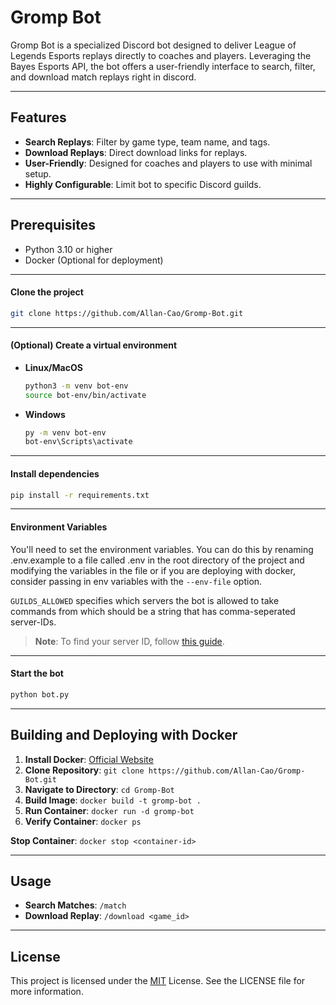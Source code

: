
# Gromp Bot

Gromp Bot is a specialized Discord bot designed to deliver League of Legends Esports replays directly to coaches and players. Leveraging the Bayes Esports API, the bot offers a user-friendly interface to search, filter, and download match replays right in discord.

---

## Features

- **Search Replays**: Filter by game type, team name, and tags.
- **Download Replays**: Direct download links for replays.
- **User-Friendly**: Designed for coaches and players to use with minimal setup.
- **Highly Configurable**: Limit bot to specific Discord guilds.

---

## Prerequisites

- Python 3.10 or higher
- Docker (Optional for deployment)

---

#### Clone the project

```bash
git clone https://github.com/Allan-Cao/Gromp-Bot.git
```

---

#### (Optional) Create a virtual environment

- **Linux/MacOS**

  ```bash
  python3 -m venv bot-env
  source bot-env/bin/activate
  ```

- **Windows**

  ```bash
  py -m venv bot-env
  bot-env\Scripts\activate
  ```

---

#### Install dependencies

```bash
pip install -r requirements.txt
```


---

#### Environment Variables

You'll need to set the environment variables. You can do this by renaming .env.example to a file called .env in the root directory of the project and modifying the variables in the file or if you are deploying with docker, consider passing in env variables with the `--env-file` option.

`GUILDS_ALLOWED` specifies which servers the bot is allowed to take commands from which should be a string that has comma-seperated server-IDs.

> **Note**: To find your server ID, follow [this guide](https://support.discord.com/hc/en-us/articles/206346498-Where-can-I-find-my-User-Server-Message-ID-).

---

#### Start the bot

```bash
python bot.py
```

---

## Building and Deploying with Docker

1. **Install Docker**: [Official Website](https://www.docker.com/get-started)
2. **Clone Repository**: `git clone https://github.com/Allan-Cao/Gromp-Bot.git`
3. **Navigate to Directory**: `cd Gromp-Bot`
4. **Build Image**: `docker build -t gromp-bot .`
5. **Run Container**: `docker run -d gromp-bot`
6. **Verify Container**: `docker ps`

**Stop Container**: `docker stop <container-id>`

---

## Usage

- **Search Matches**: `/match`
- **Download Replay**: `/download <game_id>`

---

## License

This project is licensed under the [MIT](https://choosealicense.com/licenses/mit/) License. See the LICENSE file for more information.
